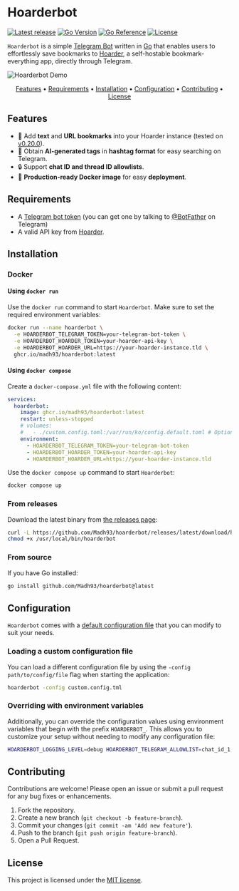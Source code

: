 # Hoarderbot

[![Latest release](https://img.shields.io/github/v/tag/Madh93/hoarderbot?label=Release)](https://github.com/Madh93/hoarderbot/releases)
[![Go Version](https://img.shields.io/badge/Go-1.23-blue)](https://go.dev/doc/install)
[![Go Reference](https://pkg.go.dev/badge/github.com/Madh93/hoarderbot.svg)](https://pkg.go.dev/github.com/Madh93/hoarderbot)
[![License](https://img.shields.io/badge/License-MIT-brightgreen)](LICENSE)

`Hoarderbot` is a simple [Telegram Bot](https://core.telegram.org/bots) written in [Go](https://go.dev/) that enables users to effortlessly save bookmarks to [Hoarder](https://hoarder.app), a self-hostable bookmark-everything app, directly through Telegram.

![Hoarderbot Demo](./docs/gif/demo.gif)

<p align="center">
  <a href="#features">Features</a> •
  <a href="#requirements">Requirements</a> •
  <a href="#installation">Installation</a> •
  <a href="#Configuration">Configuration</a> •
  <a href="#contributing">Contributing</a> •
  <a href="#license">License</a>
</p>

## Features

- 📄 Add **text** and **URL bookmarks** into your Hoarder instance (tested on [v0.20.0](https://github.com/hoarder-app/hoarder/releases/tag/v0.20.0)).
- 🤖 Obtain **AI-generated tags** in **hashtag format** for easy searching on Telegram.
- 🔒 Support **chat ID and thread ID allowlists**.
- 🐳 **Production-ready Docker image** for easy **deployment**.

## Requirements

- A [Telegram bot token](https://core.telegram.org/bots/features#botfather) (you can get one by talking to [@BotFather](https://t.me/BotFather) on Telegram)
- A valid API key from [Hoarder](https://docs.hoarder.app/screenshots#settings).

## Installation

### Docker

#### Using `docker run`

Use the `docker run` command to start `Hoarderbot`. Make sure to set the required environment variables:

```sh
docker run --name hoarderbot \
  -e HOARDERBOT_TELEGRAM_TOKEN=your-telegram-bot-token \
  -e HOARDERBOT_HOARDER_TOKEN=your-hoarder-api-key \
  -e HOARDERBOT_HOARDER_URL=https://your-hoarder-instance.tld \
  ghcr.io/madh93/hoarderbot:latest
```

#### Using `docker compose`

Create a `docker-compose.yml` file with the following content:

```yml
services:
  hoarderbot:
    image: ghcr.io/madh93/hoarderbot:latest
    restart: unless-stopped
    # volumes:
    #   - ./custom.config.toml:/var/run/ko/config.default.toml # Optional: specify a custom configuration file instead of the default one
    environment:
      - HOARDERBOT_TELEGRAM_TOKEN=your-telegram-bot-token
      - HOARDERBOT_HOARDER_TOKEN=your-hoarder-api-key
      - HOARDERBOT_HOARDER_URL=https://your-hoarder-instance.tld
```

Use the `docker compose up` command to start `Hoarderbot`:

```sh
docker compose up
```

### From releases

Download the latest binary from [the releases page](https://github.com/Madh93/hoarderbot/releases):

```sh
curl -L https://github.com/Madh93/hoarderbot/releases/latest/download/hoarderbot_$(uname -s)_$(uname -m).tar.gz | tar -xz -O hoarderbot > /usr/local/bin/hoarderbot
chmod +x /usr/local/bin/hoarderbot
```

### From source

If you have Go installed:

```sh
go install github.com/Madh93/hoarderbot@latest
```

## Configuration

`Hoarderbot` comes with a [default configuration file](config.default.toml) that you can modify to suit your needs.

### Loading a custom configuration file

You can load a different configuration file by using the `-config path/to/config/file` flag when starting the application:

```sh
hoarderbot -config custom.config.tml
```

### Overriding with environment variables

Additionally, you can override the configuration values using environment variables that begin with the prefix `HOARDERBOT_`. This allows you to customize your setup without needing to modify any configuration file:

```sh
HOARDERBOT_LOGGING_LEVEL=debug HOARDERBOT_TELEGRAM_ALLOWLIST=chat_id_1,chat_id_2 hoarderbot
```

## Contributing

Contributions are welcome! Please open an issue or submit a pull request for any bug fixes or enhancements.

1. Fork the repository.
2. Create a new branch (`git checkout -b feature-branch`).
3. Commit your changes (`git commit -am 'Add new feature'`).
4. Push to the branch (`git push origin feature-branch`).
5. Open a Pull Request.

## License

This project is licensed under the [MIT license](LICENSE).
